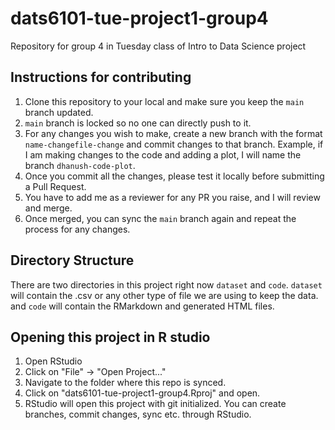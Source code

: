 # dats6101-tue-project1-group4
Repository for group 4 in Tuesday class of Intro to Data Science project
## Instructions for contributing
1. Clone this repository to your local and make sure you keep the `main` branch updated.
2. `main` branch is locked so no one can directly push to it.
3. For any changes you wish to make, create a new branch with the format `name-changefile-change` and commit changes to that branch. Example, if I am making changes to the code and adding a plot, I will name the branch `dhanush-code-plot`.
4. Once you commit all the changes, please test it locally before submitting a Pull Request.
5. You have to add me as a reviewer for any PR you raise, and I will review and merge.
6. Once merged, you can sync the `main` branch again and repeat the process for any changes.

## Directory Structure
There are two directories in this project right now `dataset` and `code`. `dataset` will contain the .csv or any other type of file we are using to keep the data. and `code` will contain the RMarkdown and generated HTML files.

## Opening this project in R studio
1. Open RStudio
2. Click on "File" -> "Open Project..."
3. Navigate to the folder where this repo is synced.
4. Click on "dats6101-tue-project1-group4.Rproj" and open.
5. RStudio will open this project with git initialized. You can create branches, commit changes, sync etc. through RStudio.